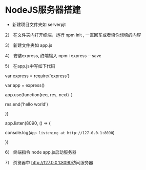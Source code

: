 # NodeJS服务器搭建


- 新建项目文件夹如 serverpjt



2） 在文件夹内打开终端，运行 npm init , 一直回车或者填你想填的内容

3） 新建文件夹如 app.js

4） 安装express, 终端输入  npm i express --save

5） 在app.js中写如下代码

var express = require('express')

var app = express()

 

app.use(function(req, res, next) {

  res.end('hello world')

})

 

app.listen(8090, () => {

  console.log(`App listening at http://127.0.0.1:8090`)

})

6） 终端指令 node app.js启动服务器

7） 浏览器中 <http://127.0.0.1:8090>访问服务器